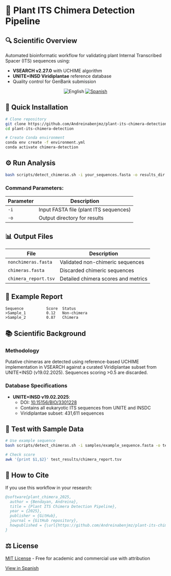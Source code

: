 # 🌿 Plant ITS Chimera Detection Pipeline  

## 🔍 Scientific Overview  
Automated bioinformatic workflow for validating plant Internal Transcribed Spacer (ITS) sequences using:  
- **VSEARCH v2.27.0** with UCHIME algorithm  
- **UNITE+INSD Viridiplantae** reference database  
- Quality control for GenBank submission  

<p align="center">
  <img src="https://img.shields.io/badge/Language-English-blue" alt="English">
  <a href="README_ES.md">
    <img src="https://img.shields.io/badge/Ver_en_Español-red" alt="Spanish">
  </a>
</p>

## 🚀 Quick Installation  
```bash
# Clone repository
git clone https://github.com/Andreinabenjmz/plant-its-chimera-detection.git
cd plant-its-chimera-detection

# Create Conda environment
conda env create -f environment.yml
conda activate chimera-detection
```

## ⚙️ Run Analysis  
```bash
bash scripts/detect_chimeras.sh -i your_sequences.fasta -o results_dir
```

### Command Parameters:  
| Parameter | Description |  
|-----------|-------------|  
| `-i` | Input FASTA file (plant ITS sequences) |  
| `-o` | Output directory for results |  

## 📊 Output Files  
| File | Description |  
|------|-------------|  
| `nonchimeras.fasta` | Validated non-chimeric sequences |  
| `chimeras.fasta` | Discarded chimeric sequences |  
| `chimera_report.tsv` | Detailed chimera scores and metrics |  

## 🔬 Example Report  
```tsv
Sequence          Score  Status  
>Sample_1         0.12   Non-chimera  
>Sample_2         0.87   Chimera  
```

## 📚 Scientific Background  
### Methodology  
Putative chimeras are detected using reference-based UCHIME implementation in VSEARCH against a curated Viridiplantae subset from UNITE+INSD (v19.02.2025). Sequences scoring >0.5 are discarded.  

### Database Specifications  
- **UNITE+INSD v19.02.2025**:  
  - DOI: [10.15156/BIO/3301228](https://doi.org/10.15156/BIO/3301228)  
  - Contains all eukaryotic ITS sequences from UNITE and INSDC  
  - Viridiplantae subset: 431,611 sequences  

## 🧪 Test with Sample Data  
```bash
# Use example sequence
bash scripts/detect_chimeras.sh -i samples/example_sequence.fasta -o test_results

# Check score
awk '{print $1,$2}' test_results/chimera_report.tsv
```

## 📜 How to Cite  
If you use this workflow in your research:  
```bibtex
@software{plant_chimera_2025,
  author = {Bendayan, Andreina},
  title = {Plant ITS Chimera Detection Pipeline},
  year = {2025},
  publisher = {GitHub},
  journal = {GitHub repository},
  howpublished = {\url{https://github.com/Andreinabenjmz/plant-its-chimera-detection}}
}
```

## ⚖️ License  
[MIT License](LICENSE) - Free for academic and commercial use with attribution

[View in Spanish](README_ES.md)
